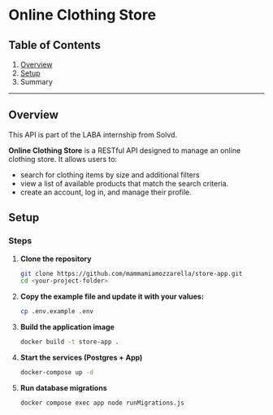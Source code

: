 # Online Clothing Store

## Table of Contents

1. [Overview](#overview)
2. [Setup](#setup)
3. Summary

---

## Overview

This API is part of the LABA internship from Solvd.

**Online Clothing Store** is a RESTful API designed to manage an online clothing store.
It allows users to:

- search for clothing items by size and additional filters
- view a list of available products that match the search criteria.
- create an account, log in, and manage their profile.

## Setup

### Steps
1. **Clone the repository**
   ```bash
   git clone https://github.com/mammamiamozzarella/store-app.git
   cd <your-project-folder>
   ```
2. **Copy the example file and update it with your values:**
    ```bash
    cp .env.example .env
    ```
3. **Build the application image**
   ```bash
   docker build -t store-app .
    ```
4. **Start the services (Postgres + App)**
    ```bash
    docker-compose up -d
    ```
5. **Run database migrations**
    ```bash
    docker compose exec app node runMigrations.js
    ```
